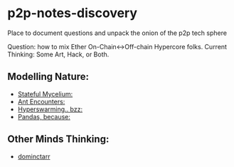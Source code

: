 # p2p-notes-discovery
Place to document questions and unpack the onion of the p2p tech sphere

Question: how to mix Ether On-Chain<->Off-chain Hypercore folks. Current Thinking: Some Art, Hack, or Both.

## Modelling Nature:
* [Stateful Mycelium: ](https://nyuscholars.nyu.edu/en/publications/myconet-a-fungi-inspired-model-for-superpeer-based-peer-to-peer-o)
* [Ant Encounters: ](https://press.princeton.edu/books/paperback/9780691138794/ant-encounters) 
* [Hyperswarming.. bzz: ](https://github.com/hyperswarm/hyperswarm)
* [Pandas, because: ](https://github.com/p2panda/design-document)

## Other Minds Thinking:
* [dominctarr](https://github.com/dominictarr/web3_p2p-infrastructure)
